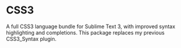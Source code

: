 CSS3
====

A full CSS3 language bundle for Sublime Text 3, with improved syntax highlighting and completions. This package replaces my previous CSS3_Syntax plugin.
